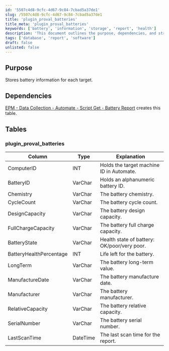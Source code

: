 ```yaml
---
id: '5507c4d8-9cfc-4d67-9c84-7cbad5a37de1'
slug: /5507c4d8-9cfc-4d67-9c84-7cbad5a37de1
title: 'plugin_proval_batteries'
title_meta: 'plugin_proval_batteries'
keywords: ['battery', 'information', 'storage', 'report', 'health']
description: 'This document outlines the purpose, dependencies, and structure of the Battery Information Storage for each target machine in ConnectWise Automate. It details the necessary table and its columns for storing battery-related data, including health state, capacity, and manufacturer information.'
tags: ['database', 'report', 'software']
draft: false
unlisted: false
---
```


## Purpose

Stores battery information for each target.

## Dependencies

[EPM - Data Collection - Automate - Script Get - Battery Report](/docs/59738aa7-5495-4e4d-a36a-cc8af2643865) creates this table.

## Tables

### plugin_proval_batteries

| Column                     | Type      | Explanation                                         |
|---------------------------|-----------|-----------------------------------------------------|
| ComputerID                | INT       | Holds the target machine ID in Automate.            |
| BatteryID                 | VarChar   | Holds an alphanumeric battery ID.                   |
| Chemistry                 | VarChar   | The battery chemistry.                               |
| CycleCount                | VarChar   | The battery cycle count.                             |
| DesignCapacity            | VarChar   | The battery design capacity.                         |
| FullChargeCapacity        | VarChar   | The battery full charge capacity.                   |
| BatteryState              | VarChar   | Health state of battery: OK/poor/very poor.        |
| BatteryHealthPercentage    | INT       | Life left for the battery.                          |
| LongTerm                  | VarChar   | The battery long-term value.                        |
| ManufactureDate           | VarChar   | The battery manufacture date.                       |
| Manufacturer              | VarChar   | The battery manufacturer.                           |
| RelativeCapacity          | VarChar   | The battery relative capacity.                       |
| SerialNumber              | VarChar   | The battery serial number.                          |
| LastScanTime              | DateTime  | The last scan time for the report.                 |